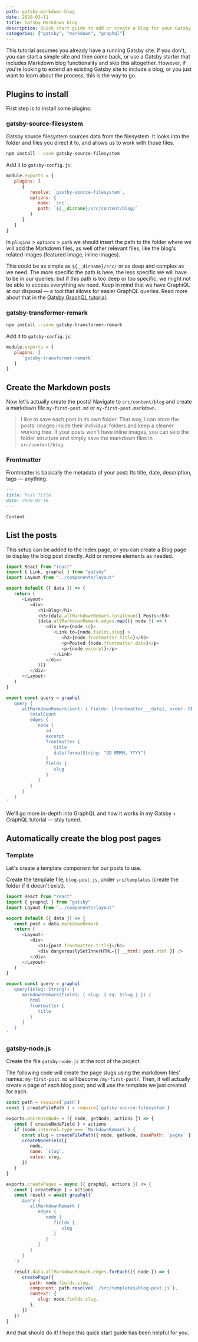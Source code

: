 ```yaml
---
path: gatsby-markdown-blog
date: 2020-03-11
title: Gatsby Markdown blog
description: Quick start guide to add or create a blog for your Gatsby site using Markdown files
categories: ["gatsby", "markdown", "graphql"]
---
```


This tutorial assumes you already have a running Gatsby site. If you don't, you can start a simple site and then come back, or use a Gatsby starter that includes Markdown blog functionality and skip this altogether. However, if you're looking to extend an existing Gatsby site to include a blog, or you just want to learn about the process, this is the way to go.

## Plugins to install

First step is to install some plugins:

### gatsby-source-filesystem

Gatsby source filesystem sources data from the filesystem. It looks into the folder and files you direct it to, and allows us to work with those files.

```bash
npm install --save gatsby-source-filesystem
```

Add it to `gatsby-config.js`:

```javascript
module.exports = {
   plugins: [
      {
         resolve: `gastby-source-filesystem`,
         options: {
            name: `src`,
            path: `${__dirname}/src/content/blog/`
         }
      }
   ]
}
```

In `plugins` > `options` > `path` we should insert the path to the folder where we will add the Markdown files, as well other relevant files, like the blog's related images (featured image, inline images).

This could be as simple as `${__dirname}/src/` or as deep and complex as we need. The more specific the path is here, the less specific we will have to be in our queries; but if this path is too deep or too specific, we might not be able to access everything we need. Keep in mind that we have GraphiQL at our disposal — a tool that allows for easier GraphQL queries. Read more about that in the [Gatsby GraphQL tutorial]().

### gatsby-transformer-remark

```bash
npm install --save gatsby-transformer-remark
```

Add it to `gatsby-config.js`:

```javascript
module.exports = {
   plugins: [
      `gatsby-transformer-remark`
   ]
}
```

## Create the Markdown posts

Now let's actually create the posts! Navigate to `src/content/blog` and create a markdown file `my-first-post.md` or `my-first-post.markdown`.

> I like to save each post in its own folder. That way, I can store the posts' images inside their individual folders and keep a cleaner working tree. If your posts won't have inline images, you can skip the folder structure and simply save the markdown files in `src/content/blog`.

### Frontmatter

Frontmatter is basically the metadata of your post: Its title, date, description, tags — anything.

```md
---
title: Post Title
date: 2020-02-18
---

Content
```

## List the posts

This setup can be added to the Index page, or you can create a Blog page to display the blog post directly. Add or remove elements as needed.

```js
import React from "react"
import { Link, graphql } from "gatsby"
import Layout from "../components/layout"

export default ({ data }) => {
   return (
      <Layout>
         <div>
            <h1>Blog</h1>
            <h3>{data.allMarkdownRemark.totalCount} Posts</h3>
            {data.allMarkdownRemark.edges.map(({ node }) => (
               <div key={node.id}>
                  <Link to={node.fields.slug} >
                     <h2>{node.frontmatter.title}</h2>
                     <p>Posted {node.frontmatter.date}</p>
                     <p>{node.excerpt}</p>
                  </Link>
               </div>
            ))}
         </div>
      </Layout>
   )
}

export const query = graphql`
   query {
      allMarkdownRemark(sort: { fields: [frontmatter___date], order: DESC }) {
         totalCount
         edges {
            node {
               id
               excerpt
               frontmatter {
                  title
                  date(formatString: "DD MMMM, YYYY")
               }
               fields {
                  slug
               }
            }
         }
      }
   }
`
```

We'll go more in-depth into GraphQL and how it works in my Gatsby + GraphQL tutorial — stay tuned.

## Automatically create the blog post pages

### Template

Let's create a template component for our posts to use.

Create the template file, `blog-post.js`, under `src/templates` (create the folder if it doesn't exist).

```js
import React from "react"
import { graphql } from "gatsby"
import Layout from "../components/layout"

export default ({ data }) => {
   const post = data.markdownRemark
   return (
      <Layout>
         <div>
            <h1>{post.frontmatter.title}</h1>
            <div dangerouslySetInnerHTML={{ __html: post.html }} />
         </div>
      </Layout>
   )
}

export const query = graphql`
   query($slug: String!) {
      markdownRemark(fields: { slug: { eq: $slug } }) {
         html
         frontmatter {
            title
         }
      }
   }
`
```

### gatsby-node.js

Create the file `gatsby-node.js` at the root of the project.

The following code will create the page slugs using the markdown files' names: `my-first-post.md` will become `/my-first-post/`. Then, it will actually create a page of each blog post; and will use the template we just created for each.

```js
const path = require(`path`)
const { createFilePath } = require(`gatsby-source-filesystem`)

exports.onCreateNode = ({ node, getNode, actions }) => {
   const { createNodeField } = actions
   if (node.internal.type === `MarkdownRemark`) {
      const slug = createFilePath({ node, getNode, basePath: `pages` })
      createNodeField({
         node,
         name: `slug`,
         value: slug,
      })
   }
}

exports.createPages = async ({ graphql, actions }) => {
   const { createPage } = actions
   const result = await graphql(`
      query {
         allMarkdownRemark {
            edges {
               node {
                  fields {
                     slug
                  }
               }
            }
         }
      }
   `)

   result.data.allMarkdownRemark.edges.forEach(({ node }) => {
      createPage({
         path: node.fields.slug,
         component: path.resolve(`./src/templates/blog-post.js`),
         context: {
            slug: node.fields.slug,
         },
      })
   })
}
```


And that should do it! I hope this quick start guide has been helpful for you.